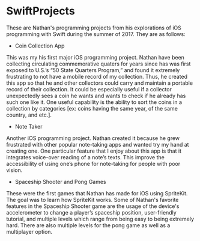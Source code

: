 # SwiftProjects
These are Nathan's programming projects from his explorations of iOS programming with Swift during the summer of 2017. They are as follows:

- Coin Collection App

This was my his first major iOS programming project. Nathan have been collecting circulating commemorative quaters for years since has was first exposed to U.S.’s “50 State Quarters Program,” and found it extremely frustrating to not have a mobile record of my collection. Thus, he created this app so that he and other collectors could carry and maintain a portable record of their collection. It could be especially useful if a collector unexpectedly sees a coin he wants and wants to check if he already has such one like it. One useful capability is the ability to sort the coins in a collection by categories [ex: coins having the same year, of the same country, and etc.].

- Note Taker

Another iOS programming project. Nathan created it because he grew frustrated with other popular note-taking apps and wanted try my hand at creating one. One particular feature that I enjoy about this app is that it integrates voice-over reading of a note’s texts. This improve the accessibility of using one’s phone for note-taking for people with poor vision.

- Spaceship Shooter and Pong Games

These were the first games that Nathan has made for iOS using SpriteKit. The goal was to learn how SpriteKit works. Some of Nathan's favorite features in the Spaceship Shooter game are the usage of the device's accelerometer to change a player’s spaceship position, user-friendly tutorial, and multiple levels which range from being easy to being extremely hard. There are also multiple levels for the pong game as well as a multiplayer option.